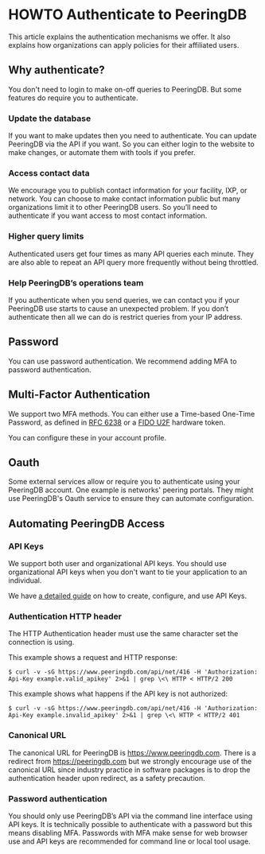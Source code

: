 # HOWTO Authenticate to PeeringDB

This article explains the authentication mechanisms we offer. It also explains how organizations can apply policies for their affiliated users.

## Why authenticate?

You don't need to login to make on-off queries to PeeringDB. But some features do require you to authenticate.

### Update the database
If you want to make updates then you need to authenticate. You can update PeeringDB via the API if you want. So you can either login to the website to make changes, or automate them with tools if you prefer.

### Access contact data
We encourage you to publish contact information for your facility, IXP, or network. You can choose to make contact information public but many organizations limit it to other PeeringDB users. So you’ll need to authenticate if you want access to most contact information.

### Higher query limits
Authenticated users get four times as many API queries each minute. They are also able to repeat an API query more frequently without being throttled.

### Help PeeringDB’s operations team
If you authenticate when you send queries, we can contact you if your PeeringDB use starts to cause an unexpected problem. If you don’t authenticate then all we can do is restrict queries from your IP address.

## Password
You can use password authentication. We recommend adding MFA to password authentication.

## Multi-Factor Authentication
We support two MFA methods. You can either use a Time-based One-Time Password, as defined in [RFC 6238](https://www.rfc-editor.org/rfc/rfc6238.html) or a [FIDO U2F](https://fidoalliance.org/specs/fido-u2f-v1.2-ps-20170411/) hardware token.

You can configure these in your account profile.

## Oauth
Some external services allow or require you to authenticate using your PeeringDB account. One example is networks' peering portals. They might use PeeringDB's Oauth service to ensure they can automate configuration.

## Automating PeeringDB Access
### API Keys
We support both user and organizational API keys. You should use organizational API keys when you don't want to tie your application to an individual.

We have [a detailed guide](https://docs.peeringdb.com/howto/api_keys/) on how to create, configure, and use API Keys.

### Authentication HTTP header
The HTTP Authentication header must use the same character set the connection is using.

This example shows a request and HTTP response:

``$ curl -v -sG https://www.peeringdb.com/api/net/416 -H 'Authorization: Api-Key example.valid_apikey' 2>&1 | grep \<\ HTTP
< HTTP/2 200``

This example shows what happens if the API key is not authorized:

``$ curl -v -sG https://www.peeringdb.com/api/net/416 -H 'Authorization: Api-Key example.invalid_apikey' 2>&1 | grep \<\ HTTP
< HTTP/2 401``

### Canonical URL
The canonical URL for PeeringDB is https://www.peeringdb.com. There is a redirect from https://peeringdb.com but we strongly encourage use of the canonical URL since industry practice in software packages is to drop the authentication header upon redirect, as a safety precaution.

### Password authentication
You should only use PeeringDB’s API via the command line interface using API keys. It is technically possible to authenticate with a password but this means disabling MFA. Passwords with MFA make sense for web browser use and API keys are recommended for command line or local tool usage.